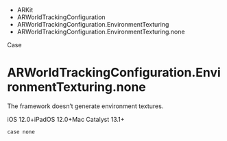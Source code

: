 

- ARKit
- ARWorldTrackingConfiguration
- ARWorldTrackingConfiguration.EnvironmentTexturing
-  ARWorldTrackingConfiguration.EnvironmentTexturing.none 

Case

# ARWorldTrackingConfiguration.EnvironmentTexturing.none

The framework doesn’t generate environment textures.

iOS 12.0+iPadOS 12.0+Mac Catalyst 13.1+

``` source
case none
```

